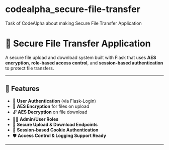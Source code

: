 # codealpha_secure-file-transfer

Task of CodeAlpha about making Secure File Transfer Application 

# 🔐 Secure File Transfer Application

A secure file upload and download system built with Flask that uses **AES encryption**, **role-based access control**, and **session-based authentication** to protect file transfers.

---

## 🚀 Features

- 🔑 **User Authentication** (via Flask-Login)
- 🔐 **AES Encryption** for files on upload
- 🔓 **AES Decryption** on file download
- 🧑‍💼 **Admin/User Roles**
- 📁 **Secure Upload & Download Endpoints**
- 🧾 **Session-based Cookie Authentication**
- 🛡️ **Access Control & Logging Support Ready**

---

